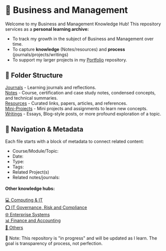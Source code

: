 # 💼 Business and Management

Welcome to my Business and Management Knowledge Hub!
This repository services as a <b>personal learning archive:</b>
- To track my growth in the subject of Business and Management over time.
- To capture <b>knowledge</b> (Notes/resources) and <b>process</b> (journals/projects/writings)
- To support my larger projects in my [ Portfolio](https://github.com/NikiDigitals/Portfolio_Projects) repository. 

## 📂 Folder Structure
[Journals](journal) - Learning journals and reflections.  
[Notes](notes) - Course, certification and case study notes, condensed concepts, and technical summaries.  
[Resources](resources) - Curated links, papers, articles, and references.  
[Mini-Projects](projects) - Mini projects and assignments to learn new concepts.  
[Writings](writings) - Essays, Blog-style posts, or more profound exploration of a topic.  

## 🧭 Navigation & Metadata

Each file starts with a block of metadata to connect related content:  
- Course/Module/Topic:  
- Date:  
- Type:  
- Tags:  
- Related Project(s)  
- Related notes/journals:  

<h4>Other knowledge hubs:</h4>

[💻 Computing & IT](https://github.com/NikiDigitals/Computing-IT)  
[⭕ IT Governance, Risk and Compliance](https://github.com/NikiDigitals/GRC)  
[🌐 Enterprise Systems](https://github.com/NikiDigitals/systems)    
[📊 Finance and Accounting](https://github.com/NikiDigitals/Finance-and-accounting)   
[📑 Others](https://github.com/NikiDigitals/others)  
<br>
📌 Note: This repository is "in progress" and will be updated as I learn. 
The goal is transparency of process, not perfection.


